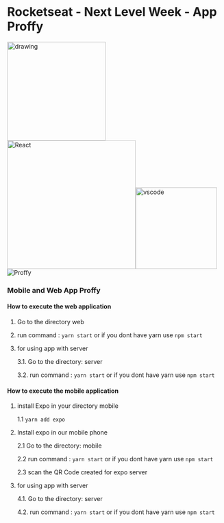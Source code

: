 # Rocketseat - Next Level Week - App Proffy
<img src="https://rocketseat.gallerycdn.vsassets.io/extensions/rocketseat/rocketseatreactnative/3.0.1/1588456740326/Microsoft.VisualStudio.Services.Icons.Default" alt="drawing" width="230"/> <img src="https://upload.wikimedia.org/wikipedia/commons/thumb/a/a7/React-icon.svg/512px-React-icon.svg.png" alt="React" width="300"/><img src="https://upload.wikimedia.org/wikipedia/commons/thumb/9/9a/Visual_Studio_Code_1.35_icon.svg/256px-Visual_Studio_Code_1.35_icon.svg.png" alt="vscode" width="190" />
<img src="https://www.notion.so/image/https%3A%2F%2Fs3-us-west-2.amazonaws.com%2Fsecure.notion-static.com%2F4073cc18-b2ca-4dcf-bac5-375a329649a4%2FPattern.png?table=block&id=eefca1b9-8169-4cd0-a895-613bc6235970&width=2560&cache=v2" alt="Proffy" />


### Mobile and Web App Proffy

#### How to execute the web application 
1. Go to the directory web
2. run command : `yarn start` or if you dont have yarn use `npm start`
3. for using app with server

      3.1. Go to the directory: server
  
      3.2. run command : `yarn start` or if you dont have yarn use `npm start` 

#### How to execute the mobile application 
1. install Expo in your directory mobile

      1.1 `yarn add expo`
  
2. Install expo in our mobile phone

      2.1 Go to the directory: mobile
  
      2.2 run command : `yarn start` or if you dont have yarn use `npm start`
  
      2.3 scan the QR Code created for expo server
  
4. for using app with server 

      4.1. Go to the directory: server
  
      4.2. run command : `yarn start` or if you dont have yarn use `npm start` 

